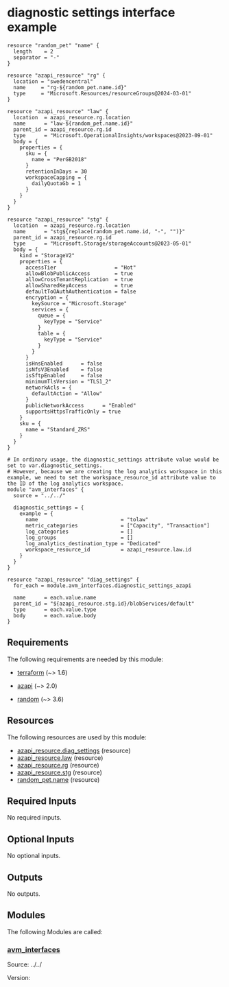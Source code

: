 <!-- BEGIN_TF_DOCS -->
# diagnostic settings interface example

```hcl
resource "random_pet" "name" {
  length    = 2
  separator = "-"
}

resource "azapi_resource" "rg" {
  location = "swedencentral"
  name     = "rg-${random_pet.name.id}"
  type     = "Microsoft.Resources/resourceGroups@2024-03-01"
}

resource "azapi_resource" "law" {
  location  = azapi_resource.rg.location
  name      = "law-${random_pet.name.id}"
  parent_id = azapi_resource.rg.id
  type      = "Microsoft.OperationalInsights/workspaces@2023-09-01"
  body = {
    properties = {
      sku = {
        name = "PerGB2018"
      }
      retentionInDays = 30
      workspaceCapping = {
        dailyQuotaGb = 1
      }
    }
  }
}

resource "azapi_resource" "stg" {
  location  = azapi_resource.rg.location
  name      = "stg${replace(random_pet.name.id, "-", "")}"
  parent_id = azapi_resource.rg.id
  type      = "Microsoft.Storage/storageAccounts@2023-05-01"
  body = {
    kind = "StorageV2"
    properties = {
      accessTier                   = "Hot"
      allowBlobPublicAccess        = true
      allowCrossTenantReplication  = true
      allowSharedKeyAccess         = true
      defaultToOAuthAuthentication = false
      encryption = {
        keySource = "Microsoft.Storage"
        services = {
          queue = {
            keyType = "Service"
          }
          table = {
            keyType = "Service"
          }
        }
      }
      isHnsEnabled      = false
      isNfsV3Enabled    = false
      isSftpEnabled     = false
      minimumTlsVersion = "TLS1_2"
      networkAcls = {
        defaultAction = "Allow"
      }
      publicNetworkAccess      = "Enabled"
      supportsHttpsTrafficOnly = true
    }
    sku = {
      name = "Standard_ZRS"
    }
  }
}

# In ordinary usage, the diagnostic_settings attribute value would be set to var.diagnostic_settings.
# However, because we are creating the log analytics workspace in this example, we need to set the workspace_resource_id attribute value to the ID of the log analytics workspace.
module "avm_interfaces" {
  source = "../../"

  diagnostic_settings = {
    example = {
      name                           = "tolaw"
      metric_categories              = ["Capacity", "Transaction"]
      log_categories                 = []
      log_groups                     = []
      log_analytics_destination_type = "Dedicated"
      workspace_resource_id          = azapi_resource.law.id
    }
  }
}

resource "azapi_resource" "diag_settings" {
  for_each = module.avm_interfaces.diagnostic_settings_azapi

  name      = each.value.name
  parent_id = "${azapi_resource.stg.id}/blobServices/default"
  type      = each.value.type
  body      = each.value.body
}
```

<!-- markdownlint-disable MD033 -->
## Requirements

The following requirements are needed by this module:

- <a name="requirement_terraform"></a> [terraform](#requirement\_terraform) (~> 1.6)

- <a name="requirement_azapi"></a> [azapi](#requirement\_azapi) (~> 2.0)

- <a name="requirement_random"></a> [random](#requirement\_random) (~> 3.6)

## Resources

The following resources are used by this module:

- [azapi_resource.diag_settings](https://registry.terraform.io/providers/azure/azapi/latest/docs/resources/resource) (resource)
- [azapi_resource.law](https://registry.terraform.io/providers/azure/azapi/latest/docs/resources/resource) (resource)
- [azapi_resource.rg](https://registry.terraform.io/providers/azure/azapi/latest/docs/resources/resource) (resource)
- [azapi_resource.stg](https://registry.terraform.io/providers/azure/azapi/latest/docs/resources/resource) (resource)
- [random_pet.name](https://registry.terraform.io/providers/hashicorp/random/latest/docs/resources/pet) (resource)

<!-- markdownlint-disable MD013 -->
## Required Inputs

No required inputs.

## Optional Inputs

No optional inputs.

## Outputs

No outputs.

## Modules

The following Modules are called:

### <a name="module_avm_interfaces"></a> [avm\_interfaces](#module\_avm\_interfaces)

Source: ../../

Version:

<!-- END_TF_DOCS -->